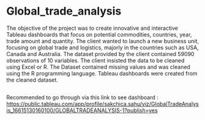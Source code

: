 # Global_trade_analysis
The objective of the project was to create innovative and interactive Tableau dashboards that focus on potential commodities, countries, year, trade amount and quantity. The client wanted to launch a new business unit, focusing on global trade and logistics, majorly in the countries such as USA, Canada and Australia. The dataset provided by the client contained 59090 observations of 10 variables. The client insisted the data to be cleaned using Excel or R. The Dataset contained missing values and was cleaned using the R programming language. Tableau dashboards were created from the cleaned dataset.

##

Recommended to go through via this link to see dashboard : 
https://public.tableau.com/app/profile/sakchica.sahu/viz/GlobalTradeAnalysis_16615130160100/GLOBALTRADEANALYSIS-1?publish=yes
